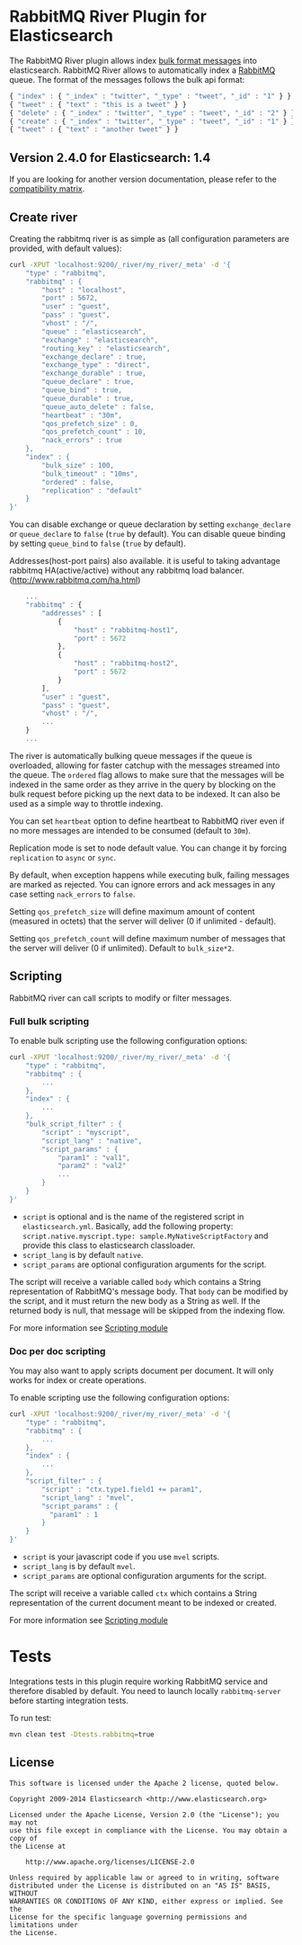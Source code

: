 RabbitMQ River Plugin for Elasticsearch
==================================

The RabbitMQ River plugin allows index [bulk format messages](http://www.elasticsearch.org/guide/reference/api/bulk/) into elasticsearch.
RabbitMQ River allows to automatically index a [RabbitMQ](http://www.rabbitmq.com/) queue. The format of the messages follows the bulk api format:

```javascript
{ "index" : { "_index" : "twitter", "_type" : "tweet", "_id" : "1" } }
{ "tweet" : { "text" : "this is a tweet" } }
{ "delete" : { "_index" : "twitter", "_type" : "tweet", "_id" : "2" } }
{ "create" : { "_index" : "twitter", "_type" : "tweet", "_id" : "1" } }
{ "tweet" : { "text" : "another tweet" } }
```

## Version 2.4.0 for Elasticsearch: 1.4

If you are looking for another version documentation, please refer to the 
[compatibility matrix](https://github.com/elasticsearch/elasticsearch-river-rabbitmq/#rabbitmq-river-plugin-for-elasticsearch).


Create river
------------

Creating the rabbitmq river is as simple as (all configuration parameters are provided, with default values):

```sh
curl -XPUT 'localhost:9200/_river/my_river/_meta' -d '{
    "type" : "rabbitmq",
    "rabbitmq" : {
        "host" : "localhost",
        "port" : 5672,
        "user" : "guest",
        "pass" : "guest",
        "vhost" : "/",
        "queue" : "elasticsearch",
        "exchange" : "elasticsearch",
        "routing_key" : "elasticsearch",
        "exchange_declare" : true,
        "exchange_type" : "direct",
        "exchange_durable" : true,
        "queue_declare" : true,
        "queue_bind" : true,
        "queue_durable" : true,
        "queue_auto_delete" : false,
        "heartbeat" : "30m",
        "qos_prefetch_size" : 0,
        "qos_prefetch_count" : 10,
        "nack_errors" : true
    },
    "index" : {
        "bulk_size" : 100,
        "bulk_timeout" : "10ms",
        "ordered" : false,
        "replication" : "default"
    }
}'
```

You can disable exchange or queue declaration by setting `exchange_declare` or `queue_declare` to `false`
(`true` by default).
You can disable queue binding by setting `queue_bind` to `false` (`true` by default).

Addresses(host-port pairs) also available. it is useful to taking advantage rabbitmq HA(active/active) without any rabbitmq load balancer.
(http://www.rabbitmq.com/ha.html)

```javascript
    ...
    "rabbitmq" : {
        "addresses" : [
            {
                "host" : "rabbitmq-host1",
                "port" : 5672
            },
            {
                "host" : "rabbitmq-host2",
                "port" : 5672
            }
        ],
        "user" : "guest",
        "pass" : "guest",
        "vhost" : "/",
        ...
    }
    ...
```

The river is automatically bulking queue messages if the queue is overloaded, allowing for faster catchup with the
messages streamed into the queue. The `ordered` flag allows to make sure that the messages will be indexed in the
same order as they arrive in the query by blocking on the bulk request before picking up the next data to be indexed.
It can also be used as a simple way to throttle indexing.

You can set `heartbeat` option to define heartbeat to RabbitMQ river even if no more messages are intended to be consumed
(default to `30m`).

Replication mode is set to node default value. You can change it by forcing `replication` to `async` or `sync`.

By default, when exception happens while executing bulk, failing messages are marked as rejected.
You can ignore errors and ack messages in any case setting `nack_errors` to `false`.

Setting `qos_prefetch_size` will define maximum amount of content (measured in octets) that the server will deliver 
(0 if unlimited - default).

Setting `qos_prefetch_count` will define maximum number of messages that the server will deliver (0 if unlimited). 
Default to `bulk_size*2`.

Scripting
---------

RabbitMQ river can call scripts to modify or filter messages.

### Full bulk scripting

To enable bulk scripting use the following configuration options:

```sh
curl -XPUT 'localhost:9200/_river/my_river/_meta' -d '{
    "type" : "rabbitmq",
    "rabbitmq" : {
        ...
    },
    "index" : {
        ...
    },
    "bulk_script_filter" : {
        "script" : "myscript",
        "script_lang" : "native",
        "script_params" : {
            "param1" : "val1",
            "param2" : "val2"
            ...
        }
    }
}'
```

* `script` is optional and is the name of the registered script in `elasticsearch.yml`. Basically, add the following
property: `script.native.myscript.type: sample.MyNativeScriptFactory` and provide this class to elasticsearch
classloader.
* `script_lang` is by default `native`.
* `script_params` are optional configuration arguments for the script.

The script will receive a variable called `body` which contains a String representation of RabbitMQ's message body.
That `body` can be modified by the script, and it must return the new body as a String as well.
If the returned body is null, that message will be skipped from the indexing flow.

For more information see [Scripting module](http://www.elasticsearch.org/guide/reference/modules/scripting/)

### Doc per doc scripting

You may also want to apply scripts document per document. It will only works for index or create operations.

To enable scripting use the following configuration options:

```sh
curl -XPUT 'localhost:9200/_river/my_river/_meta' -d '{
    "type" : "rabbitmq",
    "rabbitmq" : {
        ...
    },
    "index" : {
        ...
    },
    "script_filter" : {
        "script" : "ctx.type1.field1 += param1",
        "script_lang" : "mvel",
        "script_params" : {
          "param1" : 1
        }
    }
}'
```

* `script` is your javascript code if you use `mvel` scripts.
* `script_lang` is by default `mvel`.
* `script_params` are optional configuration arguments for the script.

The script will receive a variable called `ctx` which contains a String representation of the current document
meant to be indexed or created.

For more information see [Scripting module](http://www.elasticsearch.org/guide/reference/modules/scripting/)

Tests
=====

Integrations tests in this plugin require working RabbitMQ service and therefore disabled by default. 
You need to launch locally `rabbitmq-server` before starting integration tests.

To run test:

```sh
mvn clean test -Dtests.rabbitmq=true 
```


License
-------

    This software is licensed under the Apache 2 license, quoted below.

    Copyright 2009-2014 Elasticsearch <http://www.elasticsearch.org>

    Licensed under the Apache License, Version 2.0 (the "License"); you may not
    use this file except in compliance with the License. You may obtain a copy of
    the License at

        http://www.apache.org/licenses/LICENSE-2.0

    Unless required by applicable law or agreed to in writing, software
    distributed under the License is distributed on an "AS IS" BASIS, WITHOUT
    WARRANTIES OR CONDITIONS OF ANY KIND, either express or implied. See the
    License for the specific language governing permissions and limitations under
    the License.
